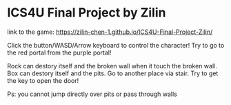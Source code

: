 # ICS4U Final Project by Zilin
link to the game:
https://zilin-chen-1.github.io/ICS4U-Final-Project-Zilin/



Click the button/WASD/Arrow keyboard to control the character!
Try to go to the red portal from the purple portal!

Rock can destory itself and the broken wall when it touch the broken wall.
Box can destory itself and the pits.
Go to another place via stair.
Try to get the key to open the door!

Ps: you cannot jump directly over pits or pass through walls